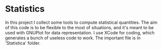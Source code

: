 # Statistics
In this project I collect some tools to compute statistical quantities.
The aim of this code is to be flexible to the most of situations, and it's meant to be used with GNUPlot for data representation. 
I use XCode for coding, which generates a bunch of useless code to work. The important file is in 'Statistica' folder.
